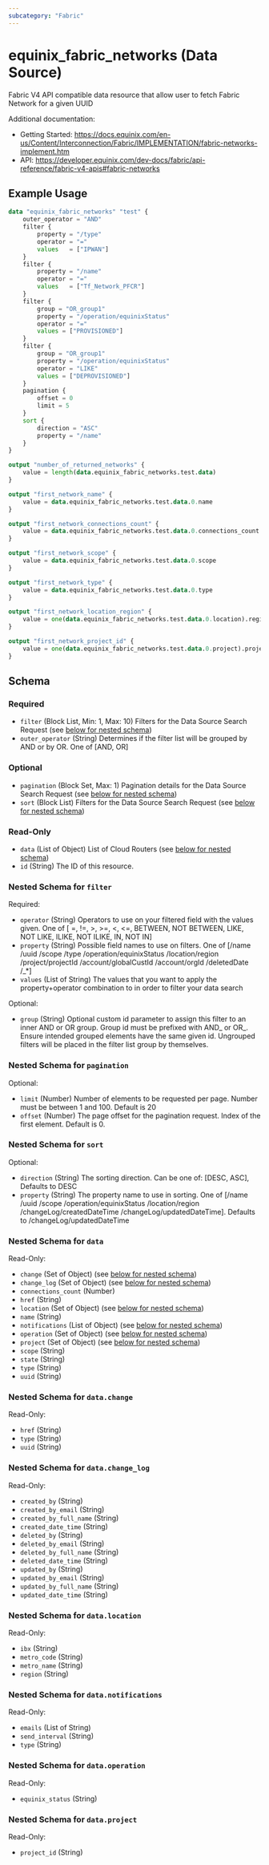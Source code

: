 ```yaml
---
subcategory: "Fabric"
---
```


# equinix_fabric_networks (Data Source)

Fabric V4 API compatible data resource that allow user to fetch Fabric Network for a given UUID

Additional documentation:
* Getting Started: https://docs.equinix.com/en-us/Content/Interconnection/Fabric/IMPLEMENTATION/fabric-networks-implement.htm
* API: https://developer.equinix.com/dev-docs/fabric/api-reference/fabric-v4-apis#fabric-networks

## Example Usage

```terraform
data "equinix_fabric_networks" "test" {
    outer_operator = "AND"
    filter {
        property = "/type"
        operator = "="
        values 	 = ["IPWAN"]
    }
    filter {
        property = "/name"
        operator = "="
        values   = ["Tf_Network_PFCR"]
    }
    filter {
        group = "OR_group1"
        property = "/operation/equinixStatus"
        operator = "="
        values = ["PROVISIONED"]
    }
    filter {
        group = "OR_group1"
        property = "/operation/equinixStatus"
        operator = "LIKE"
        values = ["DEPROVISIONED"]
    }
    pagination {
        offset = 0
        limit = 5
    }
    sort {
        direction = "ASC"
        property = "/name"
    }
}

output "number_of_returned_networks" {
    value = length(data.equinix_fabric_networks.test.data)
}

output "first_network_name" {
    value = data.equinix_fabric_networks.test.data.0.name
}

output "first_network_connections_count" {
    value = data.equinix_fabric_networks.test.data.0.connections_count
}

output "first_network_scope" {
    value = data.equinix_fabric_networks.test.data.0.scope
}

output "first_network_type" {
    value = data.equinix_fabric_networks.test.data.0.type
}

output "first_network_location_region" {
    value = one(data.equinix_fabric_networks.test.data.0.location).region
}

output "first_network_project_id" {
    value = one(data.equinix_fabric_networks.test.data.0.project).project_id
}
```

<!-- schema generated by tfplugindocs -->
## Schema

### Required

- `filter` (Block List, Min: 1, Max: 10) Filters for the Data Source Search Request (see [below for nested schema](#nestedblock--filter))
- `outer_operator` (String) Determines if the filter list will be grouped by AND or by OR. One of [AND, OR]

### Optional

- `pagination` (Block Set, Max: 1) Pagination details for the Data Source Search Request (see [below for nested schema](#nestedblock--pagination))
- `sort` (Block List) Filters for the Data Source Search Request (see [below for nested schema](#nestedblock--sort))

### Read-Only

- `data` (List of Object) List of Cloud Routers (see [below for nested schema](#nestedatt--data))
- `id` (String) The ID of this resource.

<a id="nestedblock--filter"></a>
### Nested Schema for `filter`

Required:

- `operator` (String) Operators to use on your filtered field with the values given. One of [ =, !=, >, >=, <, <=, BETWEEN, NOT BETWEEN, LIKE, NOT LIKE, ILIKE, NOT ILIKE, IN, NOT IN]
- `property` (String) Possible field names to use on filters. One of [/name /uuid /scope /type /operation/equinixStatus /location/region /project/projectId /account/globalCustId /account/orgId /deletedDate /_*]
- `values` (List of String) The values that you want to apply the property+operator combination to in order to filter your data search

Optional:

- `group` (String) Optional custom id parameter to assign this filter to an inner AND or OR group. Group id must be prefixed with AND_ or OR_. Ensure intended grouped elements have the same given id. Ungrouped filters will be placed in the filter list group by themselves.


<a id="nestedblock--pagination"></a>
### Nested Schema for `pagination`

Optional:

- `limit` (Number) Number of elements to be requested per page. Number must be between 1 and 100. Default is 20
- `offset` (Number) The page offset for the pagination request. Index of the first element. Default is 0.


<a id="nestedblock--sort"></a>
### Nested Schema for `sort`

Optional:

- `direction` (String) The sorting direction. Can be one of: [DESC, ASC], Defaults to DESC
- `property` (String) The property name to use in sorting. One of [/name /uuid /scope /operation/equinixStatus /location/region /changeLog/createdDateTime /changeLog/updatedDateTime]. Defaults to /changeLog/updatedDateTime


<a id="nestedatt--data"></a>
### Nested Schema for `data`

Read-Only:

- `change` (Set of Object) (see [below for nested schema](#nestedobjatt--data--change))
- `change_log` (Set of Object) (see [below for nested schema](#nestedobjatt--data--change_log))
- `connections_count` (Number)
- `href` (String)
- `location` (Set of Object) (see [below for nested schema](#nestedobjatt--data--location))
- `name` (String)
- `notifications` (List of Object) (see [below for nested schema](#nestedobjatt--data--notifications))
- `operation` (Set of Object) (see [below for nested schema](#nestedobjatt--data--operation))
- `project` (Set of Object) (see [below for nested schema](#nestedobjatt--data--project))
- `scope` (String)
- `state` (String)
- `type` (String)
- `uuid` (String)

<a id="nestedobjatt--data--change"></a>
### Nested Schema for `data.change`

Read-Only:

- `href` (String)
- `type` (String)
- `uuid` (String)


<a id="nestedobjatt--data--change_log"></a>
### Nested Schema for `data.change_log`

Read-Only:

- `created_by` (String)
- `created_by_email` (String)
- `created_by_full_name` (String)
- `created_date_time` (String)
- `deleted_by` (String)
- `deleted_by_email` (String)
- `deleted_by_full_name` (String)
- `deleted_date_time` (String)
- `updated_by` (String)
- `updated_by_email` (String)
- `updated_by_full_name` (String)
- `updated_date_time` (String)


<a id="nestedobjatt--data--location"></a>
### Nested Schema for `data.location`

Read-Only:

- `ibx` (String)
- `metro_code` (String)
- `metro_name` (String)
- `region` (String)


<a id="nestedobjatt--data--notifications"></a>
### Nested Schema for `data.notifications`

Read-Only:

- `emails` (List of String)
- `send_interval` (String)
- `type` (String)


<a id="nestedobjatt--data--operation"></a>
### Nested Schema for `data.operation`

Read-Only:

- `equinix_status` (String)


<a id="nestedobjatt--data--project"></a>
### Nested Schema for `data.project`

Read-Only:

- `project_id` (String)
